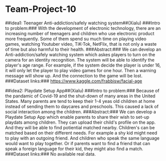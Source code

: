 # Team-Project-10

##idea1: Teenager Anti-addiction/safely watching system##(Xialu)
###Intro to problem:### 
With the development of electronic technology, there are an increasing number of teenagers and children who use electronic product more frequently. Some of them spend su much time on playing video games, watching Youtuber video, TiK-Tok, NetFlix, that is not only a waste of time but also harmful to their health.
###Abstract:###
We can develop an Anti-addiction/safely watching system which askes players to turn on the camera for an identity recognition. The system will be able to identify the player's age range. For example, if the system decide the player is under 16, it will only let the player to play video games for one hour. Then a warning message will show up. And the connection to the game will be lost. 
###Dataset links:###
https://www.kaggle.com/frabbisw/facial-age

##idea2: Playdate Setup App##(Xialu)
###Intro to problem:### 
Because of the pandamic of Covid-19 and the shut-down of many areas in the United States. Many parents are tend to keep their 1-4 yeas old children at home instead of sending them to daycares and preschools. This caused a lack of social interaction among the children.
###Abstract:###
We can develop a Playdate Setup App which enable parents to share their wish to set-up playdats among children. They can upload their child's profile on the app. And they will be able to find potiential matched nearby. Children's can be matched based on their different needs. For example a shy kid might need to play with an outgoing friend. And children who speak the same language would want to play together. Or if parents want to find a friend that can speak a foreign language for their kid, they might also find a match.  
###Dataset links:###
No available real data. 
